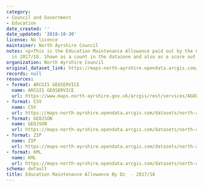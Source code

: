 ```yaml
---
category:
- Council and Government
- Education
date_created: ''
date_updated: '2018-10-30'
license: No licence
maintainer: North Ayrshire Council
notes: <p>This is the Education Maintenance Allowance paid out by the Council by Datazone
  in 2017/18. Shown as a count in the datazone and also as a score out of 10.</p>
organization: North Ayrshire Council
original_dataset_link: https://maps-north-ayrshire.opendata.arcgis.com/maps/north-ayrshire::education-maintenance-allowance-by-dz-2017-18
records: null
resources:
- format: ARCGIS GEOSERVICE
  name: ARCGIS GEOSERVICE
  url: https://www.maps.north-ayrshire.gov.uk/arcgis/rest/services/AGOL/Open_Data_Portal4/MapServer/3
- format: CSV
  name: CSV
  url: https://maps-north-ayrshire.opendata.arcgis.com/datasets/north-ayrshire::education-maintenance-allowance-by-dz-2017-18.csv?outSR=%7B%22latestWkid%22%3A27700%2C%22wkid%22%3A27700%7D
- format: GEOJSON
  name: GEOJSON
  url: https://maps-north-ayrshire.opendata.arcgis.com/datasets/north-ayrshire::education-maintenance-allowance-by-dz-2017-18.geojson?outSR=%7B%22latestWkid%22%3A27700%2C%22wkid%22%3A27700%7D
- format: ZIP
  name: ZIP
  url: https://maps-north-ayrshire.opendata.arcgis.com/datasets/north-ayrshire::education-maintenance-allowance-by-dz-2017-18.zip?outSR=%7B%22latestWkid%22%3A27700%2C%22wkid%22%3A27700%7D
- format: KML
  name: KML
  url: https://maps-north-ayrshire.opendata.arcgis.com/datasets/north-ayrshire::education-maintenance-allowance-by-dz-2017-18.kml?outSR=%7B%22latestWkid%22%3A27700%2C%22wkid%22%3A27700%7D
schema: default
title: Education Maintenance Allowance By Dz  - 2017/18
---
```

